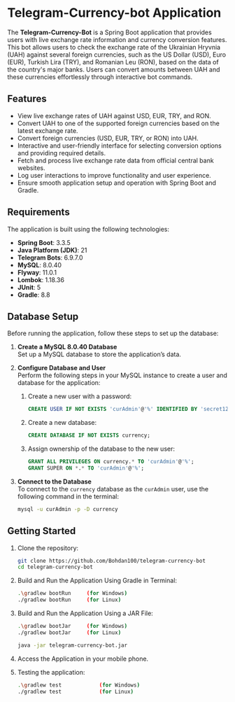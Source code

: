 # Telegram-Currency-bot Application
The **Telegram-Currency-Bot** is a Spring Boot application that provides users with live exchange rate information and currency conversion features. This bot allows users to check the exchange 
rate of the Ukrainian Hryvnia (UAH) against several foreign currencies, such as the US Dollar (USD), Euro (EUR), Turkish Lira (TRY), and Romanian Leu (RON), based on the data of the country's major banks. Users can convert amounts between UAH and these currencies effortlessly through interactive bot commands.
## Features
- View live exchange rates of UAH against USD, EUR, TRY, and RON.
- Convert UAH to one of the supported foreign currencies based on the latest exchange rate.
- Convert foreign currencies (USD, EUR, TRY, or RON) into UAH.
- Interactive and user-friendly interface for selecting conversion options and providing required details.
- Fetch and process live exchange rate data from official central bank websites.
- Log user interactions to improve functionality and user experience.
- Ensure smooth application setup and operation with Spring Boot and Gradle.

## Requirements
The application is built using the following technologies:
- **Spring Boot**: 3.3.5
- **Java Platform (JDK)**: 21
- **Telegram Bots**: 6.9.7.0
- **MySQL**: 8.0.40
- **Flyway**: 11.0.1
- **Lombok**: 1.18.36
- **JUnit**: 5
- **Gradle**: 8.8
  
## Database Setup
Before running the application, follow these steps to set up the database:

1. **Create a MySQL 8.0.40 Database**  
   Set up a MySQL database to store the application’s data.

2. **Configure Database and User**  
   Perform the following steps in your MySQL instance to create a user and database for the application:

    1. Create a new user with a password:
       ```sql
       CREATE USER IF NOT EXISTS 'curAdmin'@'%' IDENTIFIED BY 'secret1234';
       ```

    2. Create a new database:
       ```sql
       CREATE DATABASE IF NOT EXISTS currency;
       ```

    3. Assign ownership of the database to the new user:
       ```sql
       GRANT ALL PRIVILEGES ON currency.* TO 'curAdmin'@'%';
       GRANT SUPER ON *.* TO 'curAdmin'@'%';
       ```

3. **Connect to the Database**  
   To connect to the `currency` database as the `curAdmin` user, use the following command in the terminal:
   ```bash
   mysql -u curAdmin -p -D currency

## Getting Started

1. Clone the repository:
   ```bash
   git clone https://github.com/Bohdan100/telegram-currency-bot
   cd telegram-currency-bot

2. Build and Run the Application Using Gradle in Terminal:
   ```bash
   .\gradlew bootRun     (for Windows)
   ./gradlew bootRun     (for Linux)
    ```
3. Build and Run the Application Using a JAR File:
   ```bash
   .\gradlew bootJar     (for Windows)
   ./gradlew bootJar     (for Linux)
   
   java -jar telegram-currency-bot.jar
    ```
4. Access the Application in your mobile phone.

5. Testing the application:
   ```bash
   .\gradlew test            (for Windows)
   ./gradlew test            (for Linux)
   ```
